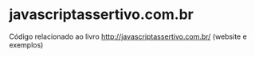 # javascriptassertivo.com.br
Código relacionado ao livro http://javascriptassertivo.com.br/ (website e exemplos)
